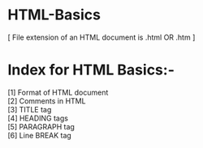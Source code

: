# HTML-Basics
[ File extension of an HTML document is .html OR .htm ]
# Index for HTML Basics:-
[1] Format of HTML document  
[2] Comments in HTML  
[3] TITLE tag  
[4] HEADING tags  
[5] PARAGRAPH tag  
[6] Line BREAK tag  

